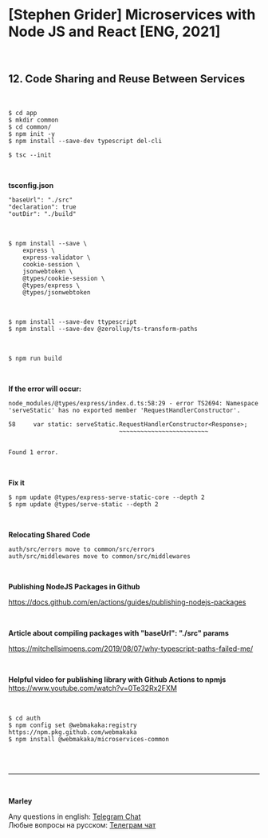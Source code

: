 # [Stephen Grider] Microservices with Node JS and React [ENG, 2021]

<br/>

## 12. Code Sharing and Reuse Between Services

<br/>

    $ cd app
    $ mkdir common
    $ cd common/
    $ npm init -y
    $ npm install --save-dev typescript del-cli

    $ tsc --init

<br/>

**tsconfig.json**

    "baseUrl": "./src"
    "declaration": true
    "outDir": "./build"

<br/>

```
$ npm install --save \
    express \
    express-validator \
    cookie-session \
    jsonwebtoken \
    @types/cookie-session \
    @types/express \
    @types/jsonwebtoken
```

<br/>

```
$ npm install --save-dev ttypescript
$ npm install --save-dev @zerollup/ts-transform-paths
```

<br/>

    $ npm run build

<br/>

**If the error will occur:**

```
node_modules/@types/express/index.d.ts:58:29 - error TS2694: Namespace 'serveStatic' has no exported member 'RequestHandlerConstructor'.

58     var static: serveStatic.RequestHandlerConstructor<Response>;
                               ~~~~~~~~~~~~~~~~~~~~~~~~~


Found 1 error.

```

<br/>

**Fix it**

```
$ npm update @types/express-serve-static-core --depth 2
$ npm update @types/serve-static --depth 2
```

<br/>

**Relocating Shared Code**

```
auth/src/errors move to common/src/errors
auth/src/middlewares move to common/src/middlewares
```

<br/>

**Publishing NodeJS Packages in Github**

https://docs.github.com/en/actions/guides/publishing-nodejs-packages

<br/>

**Article about compiling packages with "baseUrl": "./src" params**

https://mitchellsimoens.com/2019/08/07/why-typescript-paths-failed-me/

<br/>

**Helpful video for publishing library with Github Actions to npmjs**  
https://www.youtube.com/watch?v=0Te32Rx2FXM

<br/>

```
$ cd auth
$ npm config set @webmakaka:registry https://npm.pkg.github.com/webmakaka
$ npm install @webmakaka/microservices-common
```

<br/>

<!--
<br/>

### 06. An Easy Publish Command

<br/>

    $ npm version patch
    $ npm run build

<br/>

### 07. Relocating Shared Code


<br/>

    $ tsc

<br/>

    $ npm run publish

<br/>

### 08. Updating Import Statements

    $ cd auth
    $ npm install --save @grider-ms-tickets/common

<br/>

### 09. Updating the Common Module

    $ cd auth
    $ npm update @grider-ms-tickets/common -->

<br/>

---

<br/>

**Marley**

Any questions in english: <a href="https://jsdev.org/chat/">Telegram Chat</a>  
Любые вопросы на русском: <a href="https://jsdev.ru/chat/">Телеграм чат</a>
